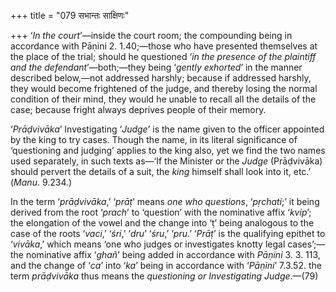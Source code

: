 +++
title = "079 सभान्तः साक्षिणः"

+++
‘*In the court*’—inside the court room; the compounding being in
accordance with Pāṇini 2. 1.40;—those who have presented themselves at
the place of the trial; should he questioned ‘*in* *the presence of the
plaintiff and the defendant*’—both;—they being ‘*gently exhorted*’ in
the manner described below,—not addressed harshly; because if addressed
harshly, they would become frightened of the judge, and thereby losing
the normal condition of their mind, they would he unable to recall all
the details of the case; because fright always deprives people of their
memory.

‘*Prāḍvivāka*’ Investigating ‘*Judge*’ is the name given to the officer
appointed by the king to try cases. Though the name, in its literal
significance of ‘questioning and judging’ applies to the king also, yet
we find the two names used separately, in such texts as—‘If the Minister
or the *Judge* (Prāḍvivāka) should pervert the details of a suit, the
*king* himself shall look into it, etc.’ (*Manu*. 9.234.)

In the term ‘*prāḍvivāka*,’ ‘*prāṭ*’ means *one who questions*,
‘*pṛchati*;’ it being derived from the root ‘*prach*’ to ‘question’ with
the nominative affix ‘*kvip*’; the elongation of the vowel and the
change into ‘ṭ’ being analogous to the case of the roots ‘*vaci*,’
‘*śri*,’ ‘*dru*’ ‘*śru*,’ ‘*pru*.’ ‘*Prāṭ*’ is the qualifying epithet to
‘*vivāka*,’ which means ‘one who judges or investigates knotty legal
cases’;—the nominative affix ‘*ghañ*’ being added in accordance with
*Pāṇini* 3. 3. 113, and the change of ‘*ca*’ into ‘*ka*’ being in
accordance with ‘*Pāṇini*’ 7.3.52. the term *prāḍvivāka* thus means the
*questioning or Investigating Judge*.—(79)


